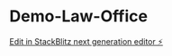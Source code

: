# Demo-Law-Office

[Edit in StackBlitz next generation editor ⚡️](https://stackblitz.com/~/github.com/jgaff0126/Demo-Law-Office)